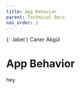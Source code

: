 ```yaml
---
title: App Behavior
parent: Technical Docs
nav_order: 2
---
```


{: .label }
Caner Akgül

# App Behavior
hey
